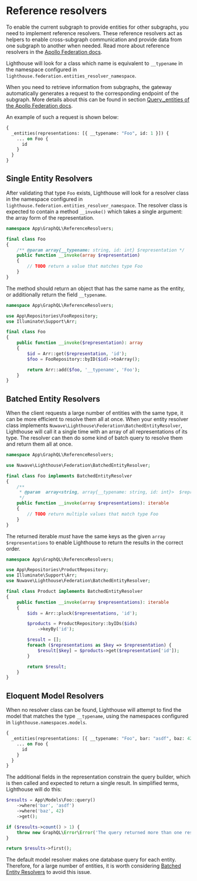 # Reference resolvers

To enable the current subgraph to provide entities for other subgraphs, you need to implement reference resolvers.
These reference resolvers act as helpers to enable cross-subgraph communication and provide data from one subgraph to another when needed.
Read more about reference resolvers in the [Apollo Federation docs](https://www.apollographql.com/docs/federation/v1/entities#reference-resolvers).

Lighthouse will look for a class which name is equivalent to `__typename` in the
namespace configured in `lighthouse.federation.entities_resolver_namespace`.

When you need to retrieve information from subgraphs,
the gateway automatically generates a request to the corresponding endpoint of the subgraph.
More details about this can be found in section [Query.\_entities of the Apollo Federation docs](https://www.apollographql.com/docs/federation/building-supergraphs/subgraphs-overview#query_entities).

An example of such a request is shown below:

```graphql
{
  _entities(representations: [{ __typename: "Foo", id: 1 }]) {
    ... on Foo {
      id
    }
  }
}
```

## Single Entity Resolvers

After validating that type `Foo` exists, Lighthouse will look for a resolver class
in the namespace configured in `lighthouse.federation.entities_resolver_namespace`.
The resolver class is expected to contain a method `__invoke()` which takes
a single argument: the array form of the representation.

```php
namespace App\GraphQL\ReferenceResolvers;

final class Foo
{
    /** @param array{__typename: string, id: int} $representation */
    public function __invoke(array $representation)
    {
        // TODO return a value that matches type Foo
    }
}
```

The method should return an object that has the same name as the entity, or additionally return the field `__typename`.

```php
namespace App\GraphQL\ReferenceResolvers;

use App\Repositories\FooRepository;
use Illuminate\Support\Arr;

final class Foo
{
    public function __invoke($representation): array
    {
        $id = Arr::get($representation, 'id');
        $foo = FooRepository::byID($id)->toArray();

        return Arr::add($foo, '__typename', 'Foo');
    }
}
```

## Batched Entity Resolvers

When the client requests a large number of entities with the same type, it can be more efficient to resolve them all at once.
When your entity resolver class implements `Nuwave\Lighthouse\Federation\BatchedEntityResolver`,
Lighthouse will call it a single time with an array of all representations of its type.
The resolver can then do some kind of batch query to resolve them and return them all at once.

```php
namespace App\GraphQL\ReferenceResolvers;

use Nuwave\Lighthouse\Federation\BatchedEntityResolver;

final class Foo implements BatchedEntityResolver
{
    /**
     * @param  array<string, array{__typename: string, id: int}>  $representations
     */
    public function __invoke(array $representations): iterable
    {
        // TODO return multiple values that match type Foo
    }
}
```

The returned iterable _must_ have the same keys as the given `array $representations`
to enable Lighthouse to return the results in the correct order.

```php
namespace App\GraphQL\ReferenceResolvers;

use App\Repositories\ProductRepository;
use Illuminate\Support\Arr;
use Nuwave\Lighthouse\Federation\BatchedEntityResolver;

final class Product implements BatchedEntityResolver
{
    public function __invoke(array $representations): iterable
    {
        $ids = Arr::pluck($representations, 'id');

        $products = ProductRepository::byIDs($ids)
            ->keyBy('id');

        $result = [];
        foreach ($representations as $key => $representation) {
            $result[$key] = $products->get($representation['id']);
        }

        return $result;
    }
}
```

## Eloquent Model Resolvers

When no resolver class can be found, Lighthouse will attempt to find the model that
matches the type `__typename`, using the namespaces configured in `lighthouse.namespaces.models`.

```graphql
{
  _entities(representations: [{ __typename: "Foo", bar: "asdf", baz: 42 }]) {
    ... on Foo {
      id
    }
  }
}
```

The additional fields in the representation constrain the query builder, which is then
called and expected to return a single result.
In simplified terms, Lighthouse will do this:

```php
$results = App\Models\Foo::query()
    ->where('bar', 'asdf')
    ->where('baz', 42)
    ->get();

if ($results->count() > 1) {
    throw new GraphQL\Error\Error('The query returned more than one result.');
}

return $results->first();
```

The default model resolver makes one database query for each entity.
Therefore, for a large number of entities, it is worth considering [Batched Entity Resolvers](reference-resolvers.md#batched-entity-resolvers)
to avoid this issue.
